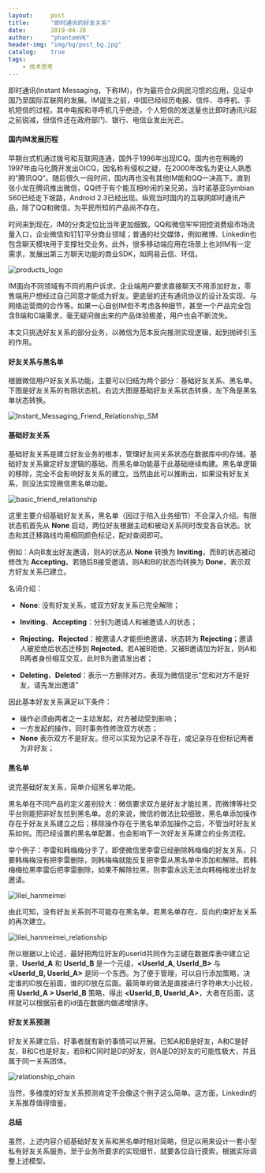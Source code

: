 ```yaml
---
layout:     post
title:      "即时通讯的好友关系"
date:       2019-04-28
author:     "phantomVK"
header-img: "img/bg/post_bg.jpg"
catalog:    true
tags:
    - 技术思考
---
```


即时通讯(Instant Messaging，下称IM)，作为最符合众网民习惯的应用，见证中国乃至国际互联网的发展。IM诞生之前，中国已经经历电报、信件、寻呼机、手机短信的过程。其中电报和寻呼机几乎绝迹，个人短信的发送量也比即时通讯兴起之前锐减，但信件还在政府部门、银行、电信业发出光芒。

#### 国内IM发展历程

早期台式机通过拨号和互联网连通，国外于1996年出现ICQ。国内也在稍晚的1997年由马化腾开发出OICQ，因名称有侵权之疑，在2000年改名为更让人熟悉的”腾讯QQ“。随后很久一段时间，国内再也没有其他IM能和QQ一决高下。直到张小龙在腾讯推出微信，QQ终于有个能互相吵闹的亲兄弟，当时诺基亚Symbian S60已经走下坡路，Android 2.3已经出现。纵观当时国内的互联网即时通讯产品，除了QQ和微信，为平民所知的产品尚不存在。

时间来到现在，IM的分类定位比当年更加细致。QQ和微信牢牢把控消费级市场流量入口，企业微信和钉钉平分商业领域；普通的社交媒体，例如微博、Linkedin也包含聊天模块用于支撑社交业务。此外，很多移动端应用在场景上也对IM有一定需求，发展出第三方聊天功能的商业SDK，如网易云信、环信。

![products_logo](/img/business/friend_relationship/products_logo.png)

IM面向不同领域有不同的用户诉求，企业端用户要求直接聊天不用添加好友，零售端用户想经过自己同意才能成为好友。更底层的还有通讯协议的设计及实现、与网络运营商的合作等。如果一心自创IM但不考虑各种细节，甚至一个产品完全包含B端和C端需求，毫无疑问做出来的产品体验极差，用户也会不断流失。

本文只挑选好友关系的部分业务，以微信为范本反向推测实现逻辑，起到抛砖引玉的作用。

#### 好友关系与黑名单

根据微信用户好友关系功能，主要可以归结为两个部分：基础好友关系、黑名单。下图是好友关系的有限状态机，右边大图是基础好友关系状态转换，左下角是黑名单状态转换。

![Instant_Messaging_Friend_Relationship_SM](/img/business/friend_relationship/Instant_Messaging_Friend_Relationship_SM.png)

#### 基础好友关系

基础好友关系是建立好友业务的根本，管理好友间关系状态在数据库中的存储。基础好友关系奠定好友逻辑的基础，而黑名单功能基于此基础继续构建。黑名单逻辑的移除，完全不会影响好友关系的建立。当然由此可以推断出，如果没有好友关系，则没法实现微信黑名单功能。

![basic_friend_relationship](/img/business/friend_relationship/basic_friend_relationship.png)

这里主要介绍基础好友关系，黑名单（因过于陷入业务细节）不会深入介绍。有限状态机首先从 __None__ 启动，两位好友根据主动和被动关系同时改变各自状态。状态和其迁移路线均用相同颜色标记，配对查阅即可。

例如：A向B发出好友邀请，则A的状态从 __None__ 转换为 __Inviting__，而B的状态被动修改为 __Accepting__。若随后B接受邀请，则A和B的状态均转换为 __Done__，表示双方好友关系已建立。

名词介绍：

- __None__: 没有好友关系，或双方好友关系已完全解除；

- __Inviting__、__Accepting__：分别为邀请人和被邀请人的状态；

- __Rejecting__、__Rejected__：被邀请人才能拒绝邀请，状态转为 __Rejecting__；邀请人被拒绝后状态迁移到 __Rejected__。若A被B拒绝，又被B邀请加为好友，则A和B两者身份相互交互，此时B为邀请发出者；

- __Deleting__、__Deleted__：表示一方删除对方。表现为微信提示“您和对方不是好友，请先发出邀请”



因此基本好友关系满足以下条件：

- 操作必须由两者之一主动发起，对方被动受到影响；
- 一方发起的操作，同时事务性修改双方状态；
- __None__ 表示双方不是好友。但可以实现为记录不存在，或记录存在但标记两者为非好友；

#### 黑名单

说完基础好友关系，简单介绍黑名单功能。

黑名单在不同产品的定义差别较大：微信要求双方是好友才能拉黑，而微博等社交平台则能把非好友拉到黑名单。总的来说，微信的做法比较细致，黑名单添加操作存在于好友关系建立之后；移除操作存在于黑名单添加操作之后，不管当时好友关系如何。而已经设置的黑名单配置，也会影响下一次好友关系建立的业务流程。

举个例子：李雷和韩梅梅分手了，即使微信里李雷已经删除韩梅梅的好友关系，只要韩梅梅没有把李雷删除，则韩梅梅就能反复把李雷从黑名单中添加和解除。若韩梅梅拉黑李雷后把李雷删除，如果不解除拉黑，则李雷永远无法向韩梅梅发出好友邀请。

![lilei_hanmeimei](/img/business/friend_relationship/lilei_hanmeimei.jpeg)

由此可知，没有好友关系则不可能存在黑名单。若黑名单存在，反向约束好友关系的再次建立。

![lilei_hanmeimei_relationship](/img/business/friend_relationship/lilei_hanmeimei_relationship.png)

所以根据以上论述，最好把两位好友的userId共同作为主键在数据库表中建立记录，**UserId_A** 和 **UserId_B** 是一个元组，**<UserId_A, UserId_B>** 与 **<UserId_B, UserId_A>** 是同一个东西。为了便于管理，可以自行添加策略，决定谁的ID放在前面，谁的ID放在后面。最简单的做法是直接进行字符串大小比较，用 **UserId_A > UserId_B** 策略，得出 **<UserId_B, UserId_A>**，大者在后面，这样就可以根据前者的id值在数据内做递增排序。

#### 好友关系预测

好友关系建立后，好事者就有新的事情可以开展。已知A和B是好友，A和C是好友，B和C也是好友，若B和C同时是D的好友，则A是D的好友的可能性极大，并且属于同一关系团体。

![relationship_chain](/img/business/friend_relationship/relationship_chain.png)

当然，多维度的好友关系预测肯定不会像这个例子这么简单。这方面，Linkedin的关系推荐值得借鉴。

#### 总结

虽然，上述内容介绍基础好友关系和黑名单时相对简略，但足以用来设计一套小型私有好友关系服务。至于业务所要求的实现细节，就要各位自行摸索，根据实际调整上述模型。